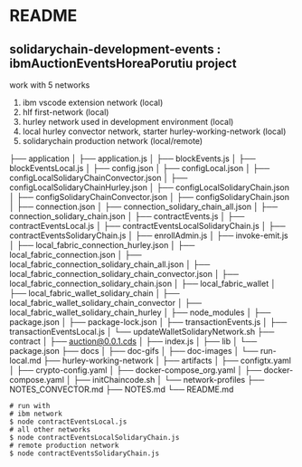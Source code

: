 # README

## solidarychain-development-events : ibmAuctionEventsHoreaPorutiu project

work with 5 networks

1. ibm vscode extension network (local)
2. hlf first-network (local)
3. hurley network used in development environment (local)
4. local hurley convector network, starter hurley-working-network (local)
5. solidarychain production network  (local/remote)

├── application
│   ├── application.js
│   ├── blockEvents.js
│   ├── blockEventsLocal.js
│   ├── config.json
│   ├── configLocal.json
│   ├── configLocalSolidaryChainConvector.json
│   ├── configLocalSolidaryChainHurley.json
│   ├── configLocalSolidaryChain.json
│   ├── configSolidaryChainConvector.json
│   ├── configSolidaryChain.json
│   ├── connection.json
│   ├── connection_solidary_chain_all.json
│   ├── connection_solidary_chain.json
│   ├── contractEvents.js
│   ├── contractEventsLocal.js
│   ├── contractEventsLocalSolidaryChain.js
│   ├── contractEventsSolidaryChain.js
│   ├── enrollAdmin.js
│   ├── invoke-emit.js
│   ├── local_fabric_connection_hurley.json
│   ├── local_fabric_connection.json
│   ├── local_fabric_connection_solidary_chain_all.json
│   ├── local_fabric_connection_solidary_chain_convector.json
│   ├── local_fabric_connection_solidary_chain.json
│   ├── local_fabric_wallet
│   ├── local_fabric_wallet_solidary_chain
│   ├── local_fabric_wallet_solidary_chain_convector
│   ├── local_fabric_wallet_solidary_chain_hurley
│   ├── node_modules
│   ├── package.json
│   ├── package-lock.json
│   ├── transactionEvents.js
│   ├── transactionEventsLocal.js
│   └── updateWalletSolidaryNetwork.sh
├── contract
│   ├── auction@0.0.1.cds
│   ├── index.js
│   ├── lib
│   └── package.json
├── docs
│   ├── doc-gifs
│   ├── doc-images
│   └── run-local.md
├── hurley-working-network
│   ├── artifacts
│   ├── configtx.yaml
│   ├── crypto-config.yaml
│   ├── docker-compose_org.yaml
│   ├── docker-compose.yaml
│   ├── initChaincode.sh
│   └── network-profiles
├── NOTES_CONVECTOR.md
├── NOTES.md
└── README.md

```shell
# run with 
# ibm network
$ node contractEventsLocal.js 
# all other networks
$ node contractEventsLocalSolidaryChain.js
# remote production network
$ node contractEventsSolidaryChain.js  
```
